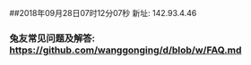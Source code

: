 ##2018年09月28日07时12分07秒 新址: 142.93.4.46
### 兔友常见问题及解答: https://github.com/wanggonging/d/blob/w/FAQ.md
